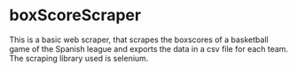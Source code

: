 # boxScoreScraper
This is a basic web scraper, that scrapes the boxscores of a basketball game of the Spanish league and exports the data in a csv file for each team.
The scraping library used is selenium.
